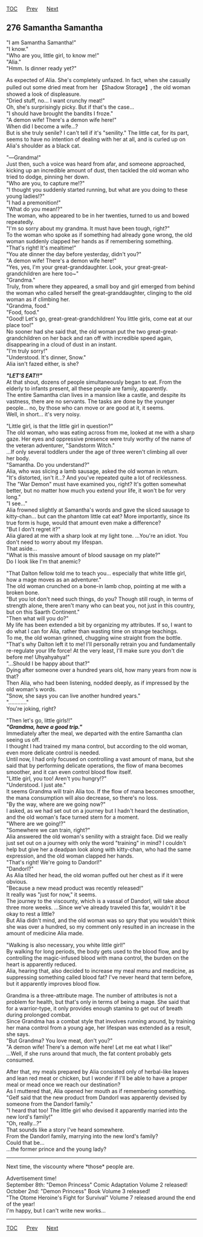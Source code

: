 [TOC](../readme.md)&nbsp;&nbsp;&nbsp;&nbsp;&nbsp;&nbsp;[Prev](chapter0275.md)&nbsp;&nbsp;&nbsp;&nbsp;&nbsp;&nbsp;[Next](chapter0277.md)



## 276 Samantha Samantha

"I am Samantha Samantha!"  
"I know."  
"Who are you, little girl, to know me!"  
"Alia."  
"Hmm. Is dinner ready yet?"  
  
As expected of Alia. She's completely unfazed. In fact, when she
casually pulled out some dried meat from her 【Shadow Storage】, the old
woman showed a look of displeasure.  
"Dried stuff, no... I want crunchy meat!"  
Oh, she's surprisingly picky. But if that's the case...  
"I should have brought the bandits I froze."  
"A demon wife! There's a demon wife here!"  
When did I become a wife...?  
But is she truly senile? I can't tell if it's "senility." The little
cat, for its part, seems to have no intention of dealing with her at
all, and is curled up on Alia's shoulder as a black cat.  
  
"―Grandma!"  
Just then, such a voice was heard from afar, and someone approached,
kicking up an incredible amount of dust, then tackled the old woman who
tried to dodge, pinning her down.  
"Who are you, to capture me!?"  
"I thought you suddenly started running, but what are you doing to these
young ladies!?"  
"I had a premonition!"  
"What do you mean!?"  
The woman, who appeared to be in her twenties, turned to us and bowed
repeatedly.  
"I'm so sorry about my grandma. It must have been tough, right?"  
To the woman who spoke as if something had already gone wrong, the old
woman suddenly clapped her hands as if remembering something.  
"That's right! It's mealtime!"  
"You ate dinner the day before yesterday, didn't you?"  
"A demon wife! There's a demon wife here!"  
"Yes, yes, I'm your great-granddaughter. Look, your
great-great-grandchildren are here too~"  
"Grandma."  
Truly, from where they appeared, a small boy and girl emerged from
behind the woman who called herself the great-granddaughter, clinging to
the old woman as if climbing her.  
"Grandma, food."  
"Food, food."  
"Good! Let's go, great-great-grandchildren! You little girls, come eat
at our place too!"  
No sooner had she said that, the old woman put the two
great-great-grandchildren on her back and ran off with incredible speed
again, disappearing in a cloud of dust in an instant.  
"I'm truly sorry!"  
"Understood. It's dinner, Snow."  
Alia isn't fazed either, is she?  
  
  
***"LET'S EAT!!"***  
At that shout, dozens of people simultaneously began to eat. From the
elderly to infants present, all these people are family, apparently.  
The entire Samantha clan lives in a mansion like a castle, and despite
its vastness, there are no servants. The tasks are done by the younger
people... no, by those who can move or are good at it, it seems.  
Well, in short... it's very noisy.  
  
"Little girl, is that the little girl in question?"  
The old woman, who was eating across from me, looked at me with a sharp
gaze. Her eyes and oppressive presence were truly worthy of the name of
the veteran adventurer, "Sandstorm Witch."  
...If only several toddlers under the age of three weren't climbing all
over her body.  
"Samantha. Do you understand?"  
Alia, who was slicing a lamb sausage, asked the old woman in return.  
"It's distorted, isn't it...? And you've repeated quite a lot of
recklessness. The "War Demon" must have examined you, right? It's gotten
somewhat better, but no matter how much you extend your life, it won't
be for very long."  
"I see..."  
Alia frowned slightly at Samantha's words and gave the sliced sausage to
kitty-chan... but can the phantom little cat eat? More importantly,
since its true form is huge, would that amount even make a difference?  
"But I don't regret it?"  
Alia glared at me with a sharp look at my light tone. ...You're an
idiot. You don't need to worry about my lifespan.  
That aside...  
"What is this massive amount of blood sausage on my plate?"  
Do I look like I'm that anemic?  
  
"That Dalton fellow told me to teach you... especially that white little
girl, how a mage moves as an adventurer."  
The old woman crunched on a bone-in lamb chop, pointing at me with a
broken bone.  
"But you lot don't need such things, do you? Though still rough, in
terms of strength alone, there aren't many who can beat you, not just in
this country, but on this Saarth Continent."  
"Then what will you do?"  
My life has been extended a bit by organizing my attributes. If so, I
want to do what I can for Alia, rather than wasting time on strange
teachings.  
To me, the old woman grinned, chugging wine straight from the bottle.  
"That's why Dalton left it to me! I'll personally retrain you and
fundamentally re-regulate your life force! At the very least, I'll make
sure you don't die before me! Uhyahyahya!"  
"...Should I be happy about that?"  
Dying after someone over a hundred years old, how many years from now is
that?  
Then Alia, who had been listening, nodded deeply, as if impressed by the
old woman's words.  
"Snow, she says you can live another hundred years."  
"............"  
You're joking, right?  
  
"Then let's go, little girls!!"  
***"Grandma, have a good trip."***  
Immediately after the meal, we departed with the entire Samantha clan
seeing us off.  
I thought I had trained my mana control, but according to the old woman,
even more delicate control is needed.  
Until now, I had only focused on controlling a vast amount of mana, but
she said that by performing delicate operations, the flow of mana
becomes smoother, and it can even control blood flow itself.  
"Little girl, you too! Aren't you hungry!?"  
"Understood. I just ate."  
It seems Grandma will train Alia too. If the flow of mana becomes
smoother, the mana consumption will also decrease, so there's no loss.  
"By the way, where are we going now?"  
I asked, as we had set out on a journey but I hadn't heard the
destination, and the old woman's face turned stern for a moment.  
"Where are we going!?"  
"Somewhere we can train, right?"  
Alia answered the old woman's senility with a straight face. Did we
really just set out on a journey with only the word "training" in mind?
I couldn't help but give her a deadpan look along with kitty-chan, who
had the same expression, and the old woman clapped her hands.  
"That's right! We're going to Dandorl!"  
"Dandorl?"  
As Alia tilted her head, the old woman puffed out her chest as if it
were obvious.  
"Because a new mead product was recently released!"  
It really was "just for now," it seems.  
The journey to the viscounty, which is a vassal of Dandorl, will take
about three more weeks. ...Since we've already traveled this far,
wouldn't it be okay to rest a little?  
But Alia didn't mind, and the old woman was so spry that you wouldn't
think she was over a hundred, so my comment only resulted in an increase
in the amount of medicine Alia made.  
  
"Walking is also necessary, you white little girl!"  
By walking for long periods, the body gets used to the blood flow, and
by controlling the magic-infused blood with mana control, the burden on
the heart is apparently reduced.  
Alia, hearing that, also decided to increase my meal menu and medicine,
as suppressing something called blood fat? I've never heard that term
before, but it apparently improves blood flow.  
  
Grandma is a three-attribute mage. The number of attributes is not a
problem for health, but that's only in terms of being a mage. She said
that for a warrior-type, it only provides enough stamina to get out of
breath during prolonged combat.  
Since Grandma has a combat style that involves running around, by
training her mana control from a young age, her lifespan was extended as
a result, she says.  
"But Grandma? You love meat, don't you?"  
"A demon wife! There's a demon wife here! Let me eat what I like!"  
...Well, if she runs around that much, the fat content probably gets
consumed.  
  
After that, my meals prepared by Alia consisted only of herbal-like
leaves and lean red meat or chicken, but I wonder if I'll be able to
have a proper meal or mead once we reach our destination?  
As I muttered that, Alia opened her mouth as if remembering something.  
"Gelf said that the new product from Dandorl was apparently devised by
someone from the Dandorl family."  
"I heard that too! The little girl who devised it apparently married
into the new lord's family!"  
"Oh, really...?"  
That sounds like a story I've heard somewhere.  
From the Dandorl family, marrying into the new lord's family?  
Could that be...  
...the former prince and the young lady?  
  

------------------------------------------------------------------------

Next time, the viscounty where \*those\* people are.  
  
Advertisement time!  
September 8th: "Demon Princess" Comic Adaptation Volume 2 released!  
October 2nd: "Demon Princess" Book Volume 3 released!  
"The Otome Heroine's Fight for Survival" Volume 7 released around the
end of the year!  
I'm happy, but I can't write new works...  


---
[TOC](../readme.md)&nbsp;&nbsp;&nbsp;&nbsp;&nbsp;&nbsp;[Prev](chapter0275.md)&nbsp;&nbsp;&nbsp;&nbsp;&nbsp;&nbsp;[Next](chapter0277.md)

